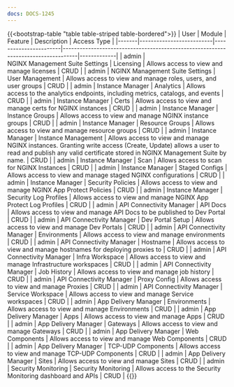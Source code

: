 ```yaml
---
docs: DOCS-1245
---
```


{{<bootstrap-table "table table-striped table-bordered">}}
| User  | Module                   | Feature               | Description         | Access&nbsp;Type |
|-------|--------------------------|-----------------------|-----------------------------------------------------------------------------------|-------------|
| admin | NGINX&nbsp;Management&nbsp;Suite&nbsp;Settings                | Licensing                    | Allows access to view and manage licenses          | CRUD |
| admin | NGINX Management Suite Settings                  | User Management              | Allows access to view and manage roles, users, and user groups | CRUD |
| admin | Instance Manager         | Analytics             | Allows access to the analytics endpoints, including metrics, catalogs, and events | CRUD |
| admin | Instance Manager         | Certs                 | Allows access to view and manage certs for NGINX instances                        | CRUD |
| admin | Instance Manager         | Instance Groups       | Allows access to view and manage NGINX instance groups                            | CRUD |
| admin | Instance Manager         | Resource Groups       | Allows access to view and manage resource groups                                  | CRUD |
| admin | Instance Manager         | Instance Management   | Allows access to view and manage NGINX instances. Granting write access (Create, Update) allows a user to read and publish any valid certificate stored in NGINX Management Suite by name. | CRUD |
| admin | Instance Manager         | Scan                  | Allows access to scan for NGINX Instances                                         | CRUD |
| admin | Instance Manager         | Staged Configs        | Allows access to view and manage staged NGINX configurations                      | CRUD |
| admin | Instance Manager         | Security Policies     | Allows access to view and manage NGINX App Protect Policies                       | CRUD |
| admin | Instance Manager         | Security Log Profiles | Allows access to view and manage NGINX App Protect Log Profiles                   | CRUD |
| admin | API Connectivity Manager | API Docs              | Allows access to view and manage API Docs to be published to Dev Portal           | CRUD |
| admin | API Connectivity Manager | Dev Portal Setup      | Allows access to view and manage Dev Portals                                      | CRUD |
| admin | API Connectivity Manager | Environments          | Allows access to view and manage environments                                     | CRUD |
| admin | API Connectivity Manager | Hostname              | Allows access to view and manage hostnames for deploying proxies to               | CRUD |
| admin | API Connectivity Manager | Infra Workspace       | Allows access to view and manage Infrastructure workspaces                        | CRUD |
| admin | API Connectivity Manager | Job History           | Allows access to view and manage job history                                      | CRUD |
| admin | API Connectivity Manager | Proxy Config          | Allows access to view and manage Proxies                                          | CRUD |
| admin | API Connectivity Manager | Service Workspace     | Allows access to view and manage Service workspaces                               | CRUD |
| admin | App Delivery Manager     | Environments          | Allows access to view and manage Environments                                     | CRUD |
| admin | App Delivery Manager     | Apps                  | Allows access to view and manage Apps                                             | CRUD |
| admin | App Delivery Manager     | Gateways              | Allows access to view and manage Gateways                                         | CRUD |
| admin | App Delivery Manager     | Web Components        | Allows access to view and manage Web Components                                   | CRUD |
| admin | App Delivery Manager     | TCP-UDP Components    | Allows access to view and manage TCP-UDP Components                               | CRUD |
| admin | App Delivery Manager     | Sites                 | Allows access to view and manage Sites                                            | CRUD |
| admin | Security Monitoring      | Security&nbsp;Monitoring | Allows access to the Security Monitoring dashboard and APIs                       | CRUD |
{{</bootstrap-table>}}

